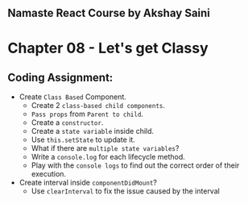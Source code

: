 ## Namaste React Course by Akshay Saini

# Chapter 08 - Let's get Classy

## Coding Assignment:

- Create `Class Based` Component.
  - Create 2 `class-based child components`.
  - `Pass props` from `Parent to child`.
  - Create a `constructor`.
  - Create a `state variable` inside child.
  - Use `this.setState` to update it.
  - What if there are `multiple state variables`?
  - Write a `console.log` for each lifecycle method.
  - Play with the `console logs` to find out the correct order of their execution.
- Create interval inside `componentDidMount`?
  - Use `clearInterval` to fix the issue caused by the interval
